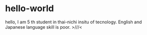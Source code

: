 # hello-world
hello, I am 5 th student in thai-nichi insitu of tecnology. English and Japanese language skill is poor. >///&lt;
